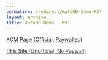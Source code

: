 ```yaml
---
permalink: /redirect/AutoOD-Demo-PDF
layout: archive
title: AutoOD Demo - PDF
---
```



<a href="https://doi.org/10.14778/3554821.3554880">ACM Page (Official, Paywalled)</a>


<a href="/files/AutoOD-Demo/AutoOD-Demo-VLDB22.pdf">This Site (Unofficial, No Paywall)</a>

